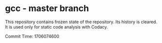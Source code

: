 # gcc - master branch

This repository contains frozen state of the repository.
Its history is cleared. It is used only for static code
analysis with Codacy.

Commit Time: 1706074600